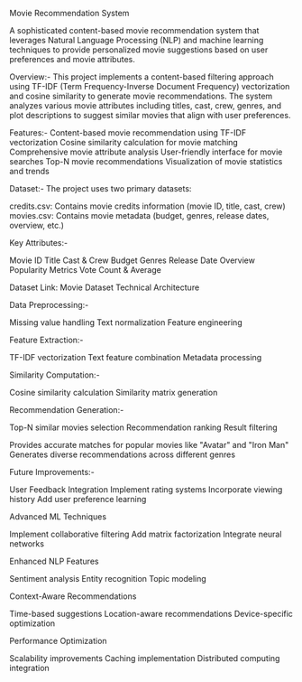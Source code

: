 Movie Recommendation System


A sophisticated content-based movie recommendation system that leverages Natural Language Processing (NLP) and machine learning techniques to provide personalized movie suggestions based on user preferences and movie attributes.

Overview:-
This project implements a content-based filtering approach using TF-IDF (Term Frequency-Inverse Document Frequency) vectorization and cosine similarity to generate movie recommendations. The system analyzes various movie attributes including titles, cast, crew, genres, and plot descriptions to suggest similar movies that align with user preferences.

Features:-
Content-based movie recommendation using TF-IDF vectorization
Cosine similarity calculation for movie matching
Comprehensive movie attribute analysis
User-friendly interface for movie searches
Top-N movie recommendations
Visualization of movie statistics and trends

Dataset:-
The project uses two primary datasets:

credits.csv: Contains movie credits information (movie ID, title, cast, crew)
movies.csv: Contains movie metadata (budget, genres, release dates, overview, etc.)

Key Attributes:-

Movie ID
Title
Cast & Crew
Budget
Genres
Release Date
Overview
Popularity Metrics
Vote Count & Average

Dataset Link: Movie Dataset
Technical Architecture

Data Preprocessing:-

Missing value handling
Text normalization
Feature engineering


Feature Extraction:-

TF-IDF vectorization
Text feature combination
Metadata processing


Similarity Computation:-

Cosine similarity calculation
Similarity matrix generation


Recommendation Generation:-

Top-N similar movies selection
Recommendation ranking
Result filtering

Provides accurate matches for popular movies like "Avatar" and "Iron Man"
Generates diverse recommendations across different genres

Future Improvements:-

User Feedback Integration
Implement rating systems
Incorporate viewing history
Add user preference learning


Advanced ML Techniques

Implement collaborative filtering
Add matrix factorization
Integrate neural networks


Enhanced NLP Features

Sentiment analysis
Entity recognition
Topic modeling


Context-Aware Recommendations

Time-based suggestions
Location-aware recommendations
Device-specific optimization


Performance Optimization

Scalability improvements
Caching implementation
Distributed computing integration
